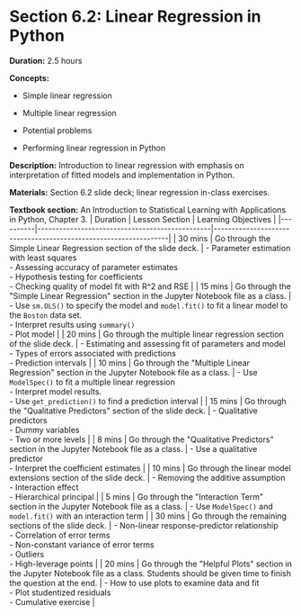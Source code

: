 # Section 6.2: Linear Regression in Python

**Duration:** 2.5 hours

**Concepts:**

-   Simple linear regression

-   Multiple linear regression

-   Potential problems

-   Performing linear regression in Python

**Description:** Introduction to linear regression with emphasis on
interpretation of fitted models and implementation in Python.

**Materials:** Section 6.2 slide deck; linear regression in-class
exercises.

**Textbook section:** An Introduction to Statistical Learning with
Applications in Python, Chapter 3.
| Duration | Lesson Section                                 | Learning Objectives                                             |
|----------|------------------------------------------------|-----------------------------------------------------------------|
| 30 mins  | Go through the Simple Linear Regression section of the slide deck. | - Parameter estimation with least squares<br>- Assessing accuracy of parameter estimates<br>- Hypothesis testing for coefficients<br>- Checking quality of model fit with R^2 and RSE |
| 15 mins  | Go through the "Simple Linear Regression" section in the Jupyter Notebook file as a class. | - Use `sm.OLS()` to specify the model and `model.fit()` to fit a linear model to the `Boston` data set.<br>- Interpret results using `summary()`<br>- Plot model |
| 20 mins  | Go through the multiple linear regression section of the slide deck. | - Estimating and assessing fit of parameters and model<br>- Types of errors associated with predictions<br>- Prediction intervals |
| 10 mins  | Go through the "Multiple Linear Regression" section in the Jupyter Notebook file as a class. | - Use `ModelSpec()` to fit a multiple linear regression<br>- Interpret model results.<br>- Use `get_prediction()` to find a prediction interval |
| 15 mins  | Go through the "Qualitative Predictors" section of the slide deck. | - Qualitative predictors<br>- Dummy variables<br>- Two or more levels |
| 8 mins   | Go through the "Qualitative Predictors" section in the Jupyter Notebook file as a class. | - Use a qualitative predictor<br>- Interpret the coefficient estimates |
| 10 mins  | Go through the linear model extensions section of the slide deck. | - Removing the additive assumption<br>- Interaction effect<br>- Hierarchical principal |
| 5 mins   | Go through the "Interaction Term" section in the Jupyter Notebook file as a class. | - Use `ModelSpec()` and `model.fit()` with an interaction term |
| 30 mins  | Go through the remaining sections of the slide deck. | - Non-linear response-predictor relationship<br>- Correlation of error terms<br>- Non-constant variance of error terms<br>- Outliers<br>- High-leverage points |
| 20 mins  | Go through the "Helpful Plots" section in the Jupyter Notebook file as a class. Students should be given time to finish the question at the end. | - How to use plots to examine data and fit<br>- Plot studentized residuals<br>- Cumulative exercise |
